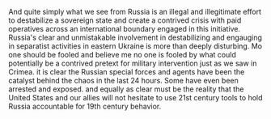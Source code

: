 And quite simply what we see from Russia is an illegal and illegitimate effort to destabilize a sovereign state and create a contrived crisis with paid operatives across an international boundary engaged in this initiative. Russia's clear and unmistakable involvement in destabilizing and engauging in separatist activities in eastern Ukraine is more than deeply disturbing. Mo one should be fooled and believe me no one is fooled by what could potentially be a contrived pretext for military intervention just as we saw in Crimea. it is clear the Russian special forces and agents have been the catalyst behind the chaos in the last 24 hours. Some have even been arrested and exposed. and equally as clear must be the reality that the United States and our allies will not hesitate to use 21st century tools to hold Russia accountable for 19th century behavior. 